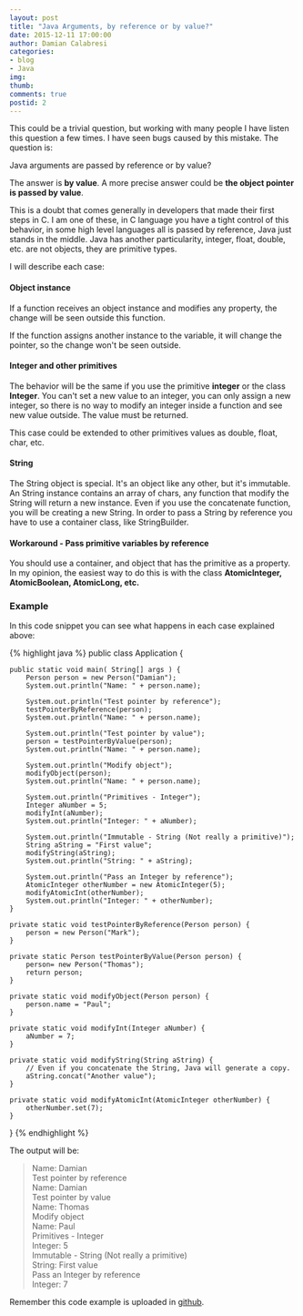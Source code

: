 ```yaml
---
layout: post
title: "Java Arguments, by reference or by value?"
date: 2015-12-11 17:00:00
author: Damian Calabresi
categories: 
- blog 
- Java
img: 
thumb: 
comments: true
postid: 2
---
```


This could be a trivial question, but working with many people I have listen this question a few times.
I have seen bugs caused by this mistake. The question is:

Java arguments are passed by reference or by value?

The answer is **by value**. A more precise answer could be **the object pointer is passed by value**.

<!--more-->

This is a doubt that comes generally in developers that made their first steps in C. I am one of these, in C language you have a tight control of this behavior,
in some high level languages all is passed by reference, Java just stands in the middle.
Java has another particularity, integer, float, double, etc. are not objects, they are primitive types.

I will describe each case:

#### Object instance
If a function receives an object instance and modifies any property, the change will be seen outside this function.

If the function assigns another instance to the variable, it will change the pointer, so the change won't be seen outside.

#### Integer and other primitives
The behavior will be the same if you use the primitive **integer** or the class **Integer**. 
You can't set a new value to an integer, you can only assign a new integer, so there is no way to modify an integer inside a function and see new value outside. 
The value must be returned.

This case could be extended to other primitives values as double, float, char, etc.

#### String
The String object is special. It's an object like any other, but it's immutable. 
An String instance contains an array of chars, any function that modify the String will return a new instance.
Even if you use the concatenate function, you will be creating a new String. 
In order to pass a String by reference you have to use a container class, like StringBuilder.
 
#### Workaround - Pass primitive variables by reference
You should use a container, and object that has the primitive as a property.
In my opinion, the easiest way to do this is with the class **AtomicInteger, AtomicBoolean, AtomicLong, etc.**

### Example
In this code snippet you can see what happens in each case explained above:

{% highlight java %}
public class Application {

    public static void main( String[] args ) {
        Person person = new Person("Damian");
        System.out.println("Name: " + person.name);

        System.out.println("Test pointer by reference");
        testPointerByReference(person);
        System.out.println("Name: " + person.name);

        System.out.println("Test pointer by value");
        person = testPointerByValue(person);
        System.out.println("Name: " + person.name);

        System.out.println("Modify object");
        modifyObject(person);
        System.out.println("Name: " + person.name);

        System.out.println("Primitives - Integer");
        Integer aNumber = 5;
        modifyInt(aNumber);
        System.out.println("Integer: " + aNumber);

        System.out.println("Immutable - String (Not really a primitive)");
        String aString = "First value";
        modifyString(aString);
        System.out.println("String: " + aString);

        System.out.println("Pass an Integer by reference");
        AtomicInteger otherNumber = new AtomicInteger(5);
        modifyAtomicInt(otherNumber);
        System.out.println("Integer: " + otherNumber);
    }

    private static void testPointerByReference(Person person) {
        person = new Person("Mark");
    }

    private static Person testPointerByValue(Person person) {
        person= new Person("Thomas");
        return person;
    }

    private static void modifyObject(Person person) {
        person.name = "Paul";
    }

    private static void modifyInt(Integer aNumber) {
        aNumber = 7;
    }

    private static void modifyString(String aString) {
        // Even if you concatenate the String, Java will generate a copy.
        aString.concat("Another value");
    }

    private static void modifyAtomicInt(AtomicInteger otherNumber) {
        otherNumber.set(7);
    }

}
{% endhighlight %}

The output will be:

> Name: Damian  
> Test pointer by reference  
> Name: Damian  
> Test pointer by value  
> Name: Thomas  
> Modify object  
> Name: Paul  
> Primitives - Integer  
> Integer: 5  
> Immutable - String (Not really a primitive)  
> String: First value  
> Pass an Integer by reference  
> Integer: 7  

Remember this code example is uploaded in [github](https://github.com/damiancalabresi/blog-post-code/tree/master/02-java-arguments-by-value).

